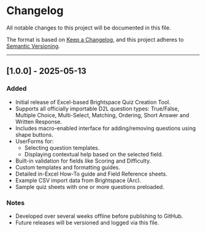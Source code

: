 # Changelog

All notable changes to this project will be documented in this file.

The format is based on [Keep a Changelog](https://keepachangelog.com/en/1.0.0/), and this project adheres to [Semantic Versioning](https://semver.org/spec/v2.0.0.html).

---

## [1.0.0] - 2025-05-13
### Added
- Initial release of Excel-based Brightspace Quiz Creation Tool.
- Supports all officially importable D2L question types: True/False, Multiple Choice, Multi-Select, Matching, Ordering, Short Answer and Written Response.
- Includes macro-enabled interface for adding/removing questions using shape buttons.
- UserForms for:
  - Selecting question templates.
  - Displaying contextual help based on the selected field.
- Built-in validation for fields like Scoring and Difficulty.
- Custom templates and formatting guides.
- Detailed in-Excel How-To guide and Field Reference sheets.
- Example CSV import data from Brightspace (Arc).
- Sample quiz sheets with one or more questions preloaded.

### Notes
- Developed over several weeks offline before publishing to GitHub.
- Future releases will be versioned and logged via this file.
